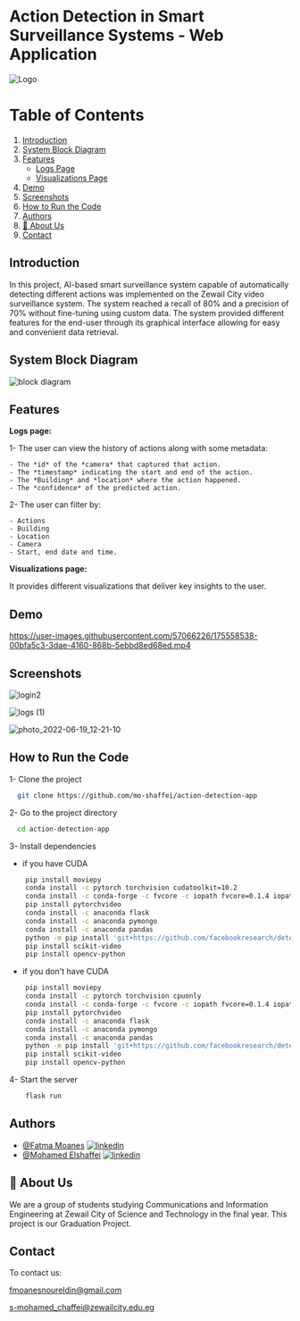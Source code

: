 # Action Detection in Smart Surveillance Systems - Web Application
![Logo](https://www.theigclub.com/wp-content/uploads/2020/12/IMG-20210123-WA0130.jpg)

# Table of Contents
1. [Introduction](#intro)
2. [System Block Diagram](#block)
3.  [Features](#Features)
    * [Logs Page](#Logs)
    * [Visualizations Page](#Visualizations)
4.  [Demo](#demo)
5. [Screenshots](#screenshots)
6. [How to Run the Code](#run)
7. [Authors](#authors)
8. [🚀 About Us](#about)
9. [Contact](#contact)


## Introduction  <a name="intro"></a>
In this project, AI-based smart surveillance system capable of automatically detecting different actions was implemented on the Zewail City video surveillance system.
The system reached a recall of 80% and a precision of 70% without fine-tuning using custom data. The system provided different features for the end-user through its graphical interface allowing for easy and convenient data retrieval.


## System Block Diagram    <a name="block"></a>
![block diagram](https://user-images.githubusercontent.com/57066226/175679868-76c93abe-95d8-42b1-afb2-c2f155e13759.png)


## Features  <a name="Features"></a>

**Logs page:** <a name="Logs"></a>


1- The user can view the history of actions along with some metadata:

    - The *id* of the *camera* that captured that action.
    - The *timestamp* indicating the start and end of the action.
    - The *Building* and *location* where the action happened.
    - The *confidence* of the predicted action.

2- The user can filter by:

    - Actions
    - Building
    - Location 
    - Camera 
    - Start, end date and time.

**Visualizations page:**  <a name="Visualizations"></a>

It provides different visualizations that deliver key insights to the user.

## Demo <a name="demo"></a>

https://user-images.githubusercontent.com/57066226/175558538-00bfa5c3-3dae-4160-868b-5ebbd8ed68ed.mp4


## Screenshots  <a name="screenshots"></a>

![login2](https://user-images.githubusercontent.com/57066226/175560297-329e5343-85f8-492e-9743-5e621e687a2c.png)

![logs (1)](https://user-images.githubusercontent.com/57066226/175560338-8e0e81f3-92ae-4bc1-8362-e3dbdea0cb92.png)

![photo_2022-06-19_12-21-10](https://user-images.githubusercontent.com/57066226/175560675-a78188f7-52fc-4a21-b13e-e986c980b2d5.jpg)

## How to Run the Code <a name="run"></a>


1- Clone the project

```bash
  git clone https://github.com/mo-shaffei/action-detection-app
```

2- Go to the project directory

```bash
  cd action-detection-app
```

3- Install dependencies


- if you have CUDA

```bash
    pip install moviepy
    conda install -c pytorch torchvision cudatoolkit=10.2
    conda install -c conda-forge -c fvcore -c iopath fvcore=0.1.4 iopath
    pip install pytorchvideo
    conda install -c anaconda flask
    conda install -c anaconda pymongo
    conda install -c anaconda pandas
    python -m pip install 'git+https://github.com/facebookresearch/detectron2.git'
    pip install scikit-video
    pip install opencv-python
```
    
- if you don't have CUDA

```bash
    pip install moviepy
    conda install -c pytorch torchvision cpuonly
    conda install -c conda-forge -c fvcore -c iopath fvcore=0.1.4 iopath
    pip install pytorchvideo
    conda install -c anaconda flask
    conda install -c anaconda pymongo
    conda install -c anaconda pandas
    python -m pip install 'git+https://github.com/facebookresearch/detectron2.git'
    pip install scikit-video
    pip install opencv-python
```

4- Start the server

```bash
    flask run
```


## Authors <a name="authors"></a>

- [@Fatma Moanes](https://www.github.com/Fatma-Moanes) [![linkedin](https://img.shields.io/badge/linkedin-0A66C2?style=for-the-badge&logo=linkedin&logoColor=white)](https://www.linkedin.com/in/fatma-moanes/)
- [@Mohamed Elshaffei](https://www.github.com/mo-shaffei) [![linkedin](https://img.shields.io/badge/linkedin-0A66C2?style=for-the-badge&logo=linkedin&logoColor=white)](https://www.linkedin.com/in/mohamed99elshaffei/)





## 🚀 About Us <a name="about"></a>
We are a group of students studying Communications and Information Engineering at Zewail City of Science and Technology in the final year. This project is our Graduation Project.

## Contact <a name="contact"></a>

To contact us:

fmoanesnoureldin@gmail.com

s-mohamed_chaffei@zewailcity.edu.eg

